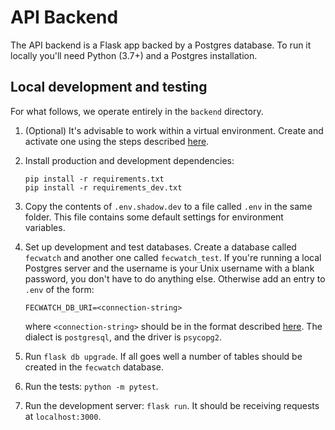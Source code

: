 # API Backend

The API backend is a Flask app backed by a Postgres database. To run it locally you'll need Python (3.7+) 
and a Postgres installation.

## Local development and testing

For what follows, we operate entirely in the `backend` directory.

1.  (Optional) It's advisable to work within a virtual environment. Create and activate one using the steps described 
    [here](https://docs.python.org/3/tutorial/venv.html).

1.  Install production and development dependencies:

    ```shell
    pip install -r requirements.txt
    pip install -r requirements_dev.txt
    ```

1.  Copy the contents of `.env.shadow.dev` to a file called `.env` in the same folder. This file contains some default 
    settings for environment variables.

1.  Set up development and test databases. Create a database called `fecwatch` and another one called `fecwatch_test`.
    If you're running a local Postgres server and the username is your Unix username with a blank password, you don't
    have to do anything else. Otherwise add an entry to `.env` of the form:
    
    ```
    FECWATCH_DB_URI=<connection-string>
    ```
    where `<connection-string>` should be in the format described 
    [here](https://flask-sqlalchemy.palletsprojects.com/en/2.x/config/#connection-uri-format). The dialect is `postgresql`,
    and the driver is `psycopg2`.
    
1.  Run `flask db upgrade`. If all goes well a number of tables should be created in the `fecwatch` database.

1.  Run the tests: `python -m pytest`.

1.  Run the development server: `flask run`. It should be receiving requests at `localhost:3000`.

 
